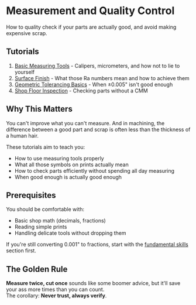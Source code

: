 # Measurement and Quality Control

How to quality check if your parts are actually good, and avoid making expensive scrap.

## Tutorials

1. [Basic Measuring Tools](./basic_measuring_tools.md) - Calipers, micrometers, and how not to lie to yourself
2. [Surface Finish](./surface_finish.md) - What those Ra numbers mean and how to achieve them
3. [Geometric Tolerancing Basics](./gdt_basics.md) - When ±0.005" isn't good enough
4. [Shop Floor Inspection](./shop_floor_inspection.md) - Checking parts without a CMM

## Why This Matters

You can't improve what you can't measure. And in machining, the difference between a good part and scrap is often less than the thickness of a human hair.

These tutorials aim to teach you:

- How to use measuring tools properly
- What all those symbols on prints actually mean
- How to check parts efficiently without spending all day measuring
- When good enough is actually good enough

## Prerequisites

You should be comfortable with:

- Basic shop math (decimals, fractions)
- Reading simple prints
- Handling delicate tools without dropping them

If you're still converting 0.001" to fractions, start with the [fundamental skills](../fundamental_skills/) section first.

## The Golden Rule

**Measure twice, cut once** sounds like some boomer advice, but it'll save your ass more times than you can count.  
The corollary: **Never trust, always verify**.
